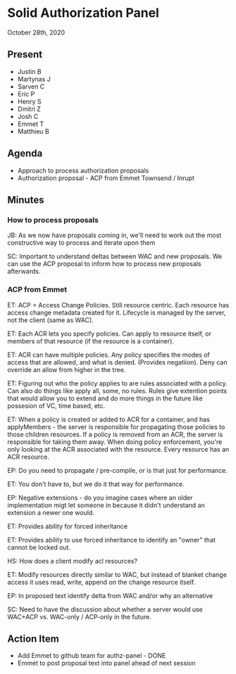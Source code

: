 # Solid Authorization Panel
October 28th, 2020

## Present

- Justin B
- Martynas J
- Sarven C
- Eric P
- Henry S
- Dmitri Z
- Josh C
- Emmet T
- Matthieu B

## Agenda

- Approach to process authorization proposals
- Authorization proposal - ACP from Emmet Townsend / Inrupt

## Minutes

### How to process proposals

JB: As we now have proposals coming in, we'll need to work out the most constructive way to process and iterate upon them

SC: Important to understand deltas between WAC and new proposals. We can use the ACP proposal to inform how to process new proposals afterwards.

### ACP from Emmet

ET: ACP = Access Change Policies. Still resource centric. Each resource has access change metadata created for it. Lifecycle is managed by the server, not the client (same as WAC).

ET: Each ACR lets you specify policies. Can apply to resource itself, or members of that resource (if the resource is a container).

ET: ACR can have multiple policies. Any policy specifies the modes of access that are allowed, and what is denied. (Provides negatiion). Deny can override an allow from higher in the tree.

ET: Figuring out who the policy applies to are rules associated with a policy. Can also do things like apply all, some, no rules. Rules give extention points that would allow you to extend and do more things in the future like possesion of VC, time based, etc.

ET: When a policy is created or added to ACR for a container, and has applyMembers - the server is responsible for propagating those policies to those children resources. If a policy is removed from an ACR, the server is responsible for taking them away. When doing policy enforcement, you're only looking at the ACR associated with the resource. Every resource has an ACR resource.

EP: Do you need to propagate / pre-compile, or is that just for performance.

ET: You don't have to, but we do it that way for performance.

EP: Negative extensions - do you imagine cases where an older implementation migt let someone in because it didn't understand an extension a newer one would.

ET: Provides ability for forced inheritance

ET: Provides ability to use forced inheritance to identify an "owner" that cannot be locked out.

HS: How does a client modify acl resources?

ET: Modify resources directly similar to WAC, but instead of blanket change access it uses read, write, append on the change resource itself.

EP: In proposed text identify delta from WAC and/or why an alternative

SC: Need to have the discussion about whether a server would use WAC+ACP vs. WAC-only / ACP-only in the future.


## Action Item

- Add Emmet to github team for authz-panel - DONE
- Emmet to post proposal text into panel ahead of next session



